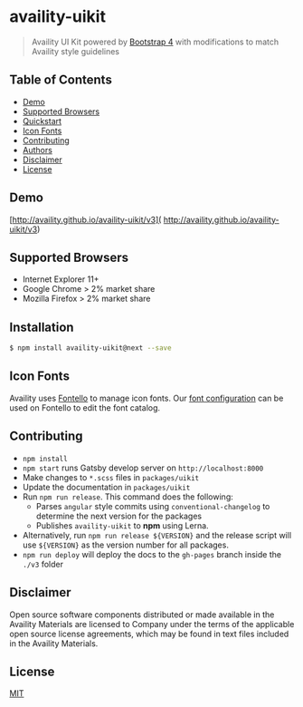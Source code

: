 # availity-uikit

> Availity UI Kit powered by [Bootstrap 4](http://v4-alpha.getbootstrap.com/) with modifications to match Availity style guidelines

## Table of Contents
* [Demo](#demo)
* [Supported Browsers](#supported-browsers)
* [Quickstart](#quickstart)
* [Icon Fonts](#icon-fonts)
* [Contributing](#contributing)
* [Authors](#authors)
* [Disclaimer](#disclaimer)
* [License](#license)

## Demo

[http://availity.github.io/availity-uikit/v3]( http://availity.github.io/availity-uikit/v3)

## Supported Browsers

* Internet Explorer 11+
* Google Chrome > 2% market share
* Mozilla Firefox > 2% market share

## Installation

>
```bash
$ npm install availity-uikit@next --save
```
## Icon Fonts

Availity uses [Fontello](http://fontello.com/) to manage icon fonts.  Our [font configuration](./packages/uikit/fonts/config.json) can be used on Fontello to edit the font catalog.

## Contributing

+ `npm install`
+ `npm start` runs Gatsby develop server on `http://localhost:8000`
+ Make changes to `*.scss` files in  `packages/uikit`
+ Update the documentation in `packages/uikit`
+ Run `npm run release`. This command does the following:
    + Parses `angular` style commits using `conventional-changelog` to determine the next version for the packages
    + Publishes `availity-uikit` to **npm** using Lerna.
+ Alternatively, run `npm run release ${VERSION}` and the release script will use `${VERSION}` as the version number for all packages.
+ `npm run deploy` will deploy the docs to the `gh-pages` branch inside the `./v3` folder

## Disclaimer

Open source software components distributed or made available in the Availity Materials are licensed to Company under the terms of the applicable open source license agreements, which may be found in text files included in the Availity Materials.

## License

[MIT](./LICENSE)
